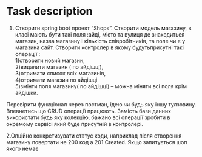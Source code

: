 # Task description
 
1. Створити spring boot проект “Shops”. Створити модель магазину, в класі мають
бути такі поля :айді, місто та вулиця де знаходиться магазин, назва магазину і
кількість співробітників, та поле чи є у магазина сайт. Створити контролер в
якому будутьприсутні такі операції :  
1)створити новий магазин,  
2)видалити магазин ( по айдішці),  
3)отримати список всіх магазинів,  
4)отримати магазин по айдішці  
5)змінти поля магазину( по айдішці) – можна міняти всі поля крім айдішки.  

Перевірити функціонал через постман, ідею чи будь яку іншу тулзовину.
Впевнетись що CRUD операції працюють. Замість бази данних використати будь
яку колекцію, бажано всі операції зробити в окремому сервісі який буде
присутній в контролері.

2.Опційно конкретизувати статус коди, наприклад після створення магазину
повертати не 200 код а 201 Created. Якщо запитується шоп якого немає